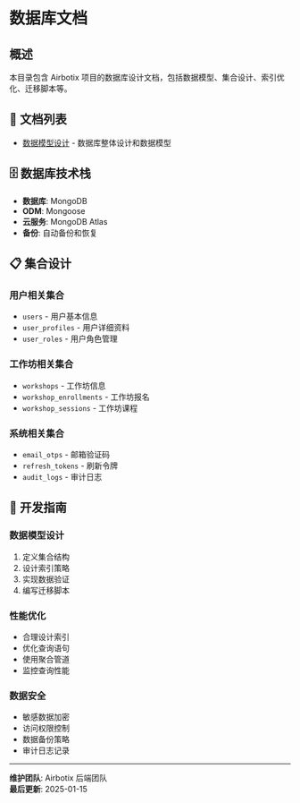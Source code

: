 # 数据库文档

## 概述

本目录包含 Airbotix 项目的数据库设计文档，包括数据模型、集合设计、索引优化、迁移脚本等。

## 📁 文档列表

- [数据模型设计](./data-structure-design.md) - 数据库整体设计和数据模型

## 🗄️ 数据库技术栈

- **数据库**: MongoDB
- **ODM**: Mongoose
- **云服务**: MongoDB Atlas
- **备份**: 自动备份和恢复

## 📋 集合设计

### 用户相关集合
- `users` - 用户基本信息
- `user_profiles` - 用户详细资料
- `user_roles` - 用户角色管理

### 工作坊相关集合
- `workshops` - 工作坊信息
- `workshop_enrollments` - 工作坊报名
- `workshop_sessions` - 工作坊课程

### 系统相关集合
- `email_otps` - 邮箱验证码
- `refresh_tokens` - 刷新令牌
- `audit_logs` - 审计日志

## 🔧 开发指南

### 数据模型设计
1. 定义集合结构
2. 设计索引策略
3. 实现数据验证
4. 编写迁移脚本

### 性能优化
- 合理设计索引
- 优化查询语句
- 使用聚合管道
- 监控查询性能

### 数据安全
- 敏感数据加密
- 访问权限控制
- 数据备份策略
- 审计日志记录

---

**维护团队**: Airbotix 后端团队  
**最后更新**: 2025-01-15
